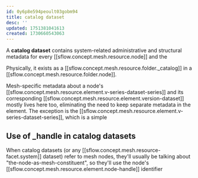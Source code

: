 ```yaml
---
id: 0y6p8e594peoult03gobm94
title: catalog dataset
desc: ''
updated: 1751381041613
created: 1730660543063
---
```


A **catalog dataset** contains system-related administrative and structural metadata for every [[sflow.concept.mesh.resource.node]] and the  

Physically, it exists as a [[sflow.concept.mesh.resource.folder._catalog]] in a [[sflow.concept.mesh.resource.folder.node]].

Mesh-specific metadata about a node's [[sflow.concept.mesh.resource.element.v-series-dataset-series]] and its corresponding [[sflow.concept.mesh.resource.element.version-dataset]] mostly lives here too, eliminating the need to keep separate metadata in the element. The exception is the [[sflow.concept.mesh.resource.element.v-series-dataset-series]], which is a simple 


## Use of _handle in catalog datasets

When catalog datasets (or any [[sflow.concept.mesh.resource-facet.system]] dataset) refer to mesh nodes, they'll usually be talking about "the-node-as-mesh-constituent", so they'll use the node's [[sflow.concept.mesh.resource.element.node-handle]] identifier